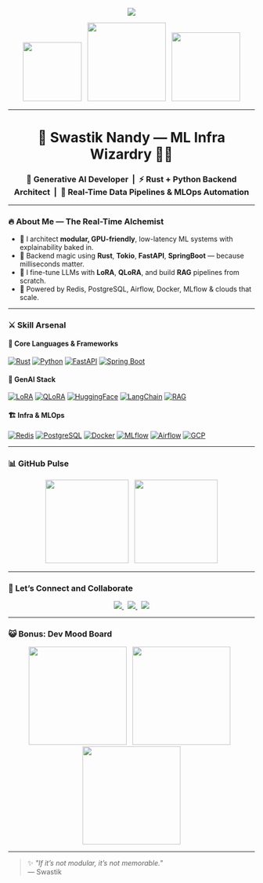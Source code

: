 <!-- ✨ Glitchy Animated Header -->
<p align="center">
  <img src="https://readme-typing-svg.demolab.com?font=Fira+Code&pause=700&color=F7FF52&center=true&vCenter=true&width=700&lines=⚙️+Crafting+LLM+Infra+That+Thinks%2C+Scales+%26+Speaks.;🧠+Data+Alchemy+%7C+Rust+Powered+Backends+%7C+RAG+Pipelines+in+Warp+Drive;MLOps+Warrior+%7C+LoRA%2C+QLoRA%2C+LangChain%2C+Transformers+%F0%9F%94%A5" />
</p>

<!-- 🎮 Hero Banner Gifs -->
<p align="center">
  <img src="https://media.giphy.com/media/l0HlQ7LRalXbT6ZcA/giphy.gif" width="120" />
  &nbsp;
  <img src="https://media.giphy.com/media/Y4z9olnoVl5QI/giphy.gif" width="160" />
  &nbsp;
  <img src="https://media.giphy.com/media/f3iwJFOVOwuy7K6FFw/giphy.gif" width="140" />
</p>

---

<h1 align="center">🚀 Swastik Nandy — ML Infra Wizardry 🧙‍♂️</h1>

<h3 align="center">
  🧬 Generative AI Developer &nbsp;|&nbsp; ⚡ Rust + Python Backend Architect &nbsp;|&nbsp; 🧱 Real-Time Data Pipelines & MLOps Automation
</h3>

---

### 🔥 About Me — The Real-Time Alchemist

- 🧠 I architect **modular, GPU-friendly**, low-latency ML systems with explainability baked in.
- 🔧 Backend magic using **Rust**, **Tokio**, **FastAPI**, **SpringBoot** — because milliseconds matter.
- 🧪 I fine-tune LLMs with **LoRA**, **QLoRA**, and build **RAG** pipelines from scratch.
- 🧰 Powered by Redis, PostgreSQL, Airflow, Docker, MLflow & clouds that scale.

---

### ⚔️ Skill Arsenal

#### 🚀 Core Languages & Frameworks

[![Rust](https://img.shields.io/badge/Rust-black?style=for-the-badge&logo=rust&logoColor=white)](https://rust-lang.org)
[![Python](https://img.shields.io/badge/Python-3776AB?style=for-the-badge&logo=python&logoColor=white)](https://python.org)
[![FastAPI](https://img.shields.io/badge/FastAPI-00BA88?style=for-the-badge&logo=fastapi)](https://fastapi.tiangolo.com/)
[![Spring Boot](https://img.shields.io/badge/SpringBoot-6DB33F?style=for-the-badge&logo=springboot)](https://spring.io)

#### 🧠 GenAI Stack

[![LoRA](https://img.shields.io/badge/LoRA-FF66CC?style=for-the-badge&logo=openai)](https://arxiv.org/abs/2106.09685)
[![QLoRA](https://img.shields.io/badge/QLoRA-9146FF?style=for-the-badge&logo=openai)](https://arxiv.org/abs/2305.14314)
[![HuggingFace](https://img.shields.io/badge/HuggingFace-FFD21F?style=for-the-badge&logo=huggingface)](https://huggingface.co)
[![LangChain](https://img.shields.io/badge/LangChain-000000?style=for-the-badge&logo=langchain)](https://www.langchain.com/)
[![RAG](https://img.shields.io/badge/RAG-Retrieval--Augmented-green?style=for-the-badge)](https://www.pinecone.io/learn/retrieval-augmented-generation/)

#### 🏗 Infra & MLOps

[![Redis](https://img.shields.io/badge/Redis-DC382D?style=for-the-badge&logo=redis)](https://redis.io)
[![PostgreSQL](https://img.shields.io/badge/PostgreSQL-336791?style=for-the-badge&logo=postgresql)](https://postgresql.org)
[![Docker](https://img.shields.io/badge/Docker-2496ED?style=for-the-badge&logo=docker)](https://docker.com)
[![MLflow](https://img.shields.io/badge/MLflow-0194E2?style=for-the-badge&logo=mlflow)](https://mlflow.org)
[![Airflow](https://img.shields.io/badge/Airflow-017CEE?style=for-the-badge&logo=apacheairflow)](https://airflow.apache.org/)
[![GCP](https://img.shields.io/badge/GCP-4285F4?style=for-the-badge&logo=googlecloud)](https://cloud.google.com)

---

### 📊 GitHub Pulse

<p align="center">
  <img src="https://github-readme-stats.vercel.app/api?username=swastiknandy&show_icons=true&theme=tokyonight" height="170px" />
  &nbsp;
  <img src="https://github-readme-stats.vercel.app/api/top-langs/?username=swastiknandy&layout=compact&theme=tokyonight" height="170px" />
</p>

---

### 🔗 Let’s Connect and Collaborate

<p align="center">
  <a href="https://www.linkedin.com/in/swastik-nandy/">
    <img src="https://img.shields.io/badge/LinkedIn-%230077B5?style=for-the-badge&logo=linkedin&logoColor=white" />
  </a>
  &nbsp;
  <a href="https://huggingface.co/your-username">
    <img src="https://img.shields.io/badge/HuggingFace-%23FFD21F?style=for-the-badge&logo=huggingface&logoColor=black" />
  </a>
  &nbsp;
  <a href="https://yourdomain.dev">
    <img src="https://img.shields.io/badge/Portfolio-%23000000?style=for-the-badge&logo=github&logoColor=white" />
  </a>
</p>

---

### 😺 Bonus: Dev Mood Board

<p align="center">
  <img src="https://media.giphy.com/media/VbnUQpnihPSIgIXuZv/giphy.gif" width="200" />
  &nbsp;
  <img src="https://media.giphy.com/media/JIX9t2j0ZTN9S/giphy.gif" width="200" />
  &nbsp;
  <img src="https://media.giphy.com/media/qgQUggAC3Pfv687qPC/giphy.gif" width="200" />
</p>

---

> ✨ _"If it’s not modular, it’s not memorable."_  
> — Swastik
